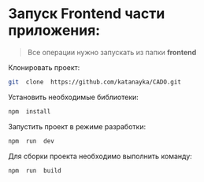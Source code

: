 # Запуск Frontend части приложения:

> Все операции нужно запускать из папки **frontend**

Клонировать проект:

``` bash
git  clone  https://github.com/katanayka/CADO.git
```

Установить необходимые библиотеки:
``` bash
npm  install
```

Запустить проект в режиме разработки:
``` bash
npm  run  dev
```

Для сборки проекта необходимо выполнить команду:
``` bash
npm  run  build
```
